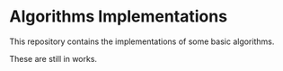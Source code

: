# Algorithms Implementations

This repository contains the implementations of some basic algorithms.

These are still in works. 

